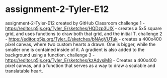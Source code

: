 # assignment-2-Tyler-E12
assignment-2-Tyler-E12 created by GitHub Classroom
challenge 1 - https://editor.p5js.org/Tyler_E/sketches/HQDzp3UIX - creates a 5x5 square grid, and uses functions to draw both that grid, and the initial T.
challenge 2 - https://editor.p5js.org/Tyler_E/sketches/bNAgVUTuk - creates a 400x400 pixel canvas, where two custom hearts a drawn. One is bigger, while the smaller one
is contained inside of it. A gradient is also added to the background using a function.
challenge 3 - https://editor.p5js.org/Tyler_E/sketches/kzAdvsiM8 - Creates a 400x400 pixel canvas, and a function that serves as a way to draw a scalable and translatable heart.
